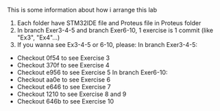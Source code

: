 This is some information about how i arrange this lab
1. Each folder have STM32IDE file and Proteus file in Proteus folder
2. In branch Exer3-4-5 and branch Exer6-10, 1 exercise is 1 commit (like "Ex3", "Ex4"...)
3. If you wanna see Ex3-4-5 or 6-10, please:
In branch Exer3-4-5:
+ Checkout 0f54 to see Exercise 3
+ Checkout 370f to see Exercise 4
+ Checkout e956 to see Exercise 5
In branch Exer6-10:
+ Checkout aa0e to see Exercise 6
+ Checkout e646 to see Exercise 7
+ Checkout 1210 to see Exercise 8 and 9
+ Checkout 646b to see Exercise 10

